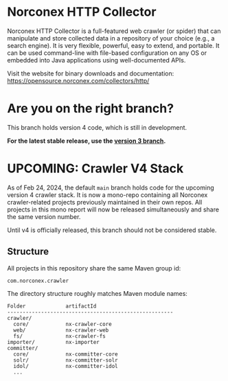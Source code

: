 # Norconex HTTP Collector

Norconex HTTP Collector is a full-featured web crawler (or spider) that can manipulate and store collected data in a repository of your choice (e.g., a search engine). It is very flexible, powerful, easy to extend, and portable. It can be used command-line with file-based configuration on any OS or embedded into Java applications using well-documented APIs.

Visit the website for binary downloads and documentation:
https://opensource.norconex.com/collectors/http/

# Are you on the right branch?

This branch holds version 4 code, which is still in development.

**For the latest stable release, use the [version 3 branch](https://github.com/Norconex/collector-http/tree/3.x-branch).**

# UPCOMING: Crawler V4 Stack

As of Feb 24, 2024, the default `main` branch holds code for the upcoming version 4 crawler stack. It is now a mono-repo containing all Norconex crawler-related projects previously maintained in their own repos. All projects in this mono report will now be released simultaneously and share the same version number.

Until v4 is officially released, this branch should not be considered stable.  

## Structure

All projects in this repository share the same Maven group id:

    com.norconex.crawler

The directory structure roughly matches Maven module names:

```
Folder             artifactId
------------------------------------------------------
crawler/
  core/            nx-crawler-core
  web/             nx-crawler-web
  fs/              nx-crawler-fs
importer/          nx-importer
committer/
  core/            nx-committer-core
  solr/            nx-committer-solr
  idol/            nx-committer-idol
  ...
```
